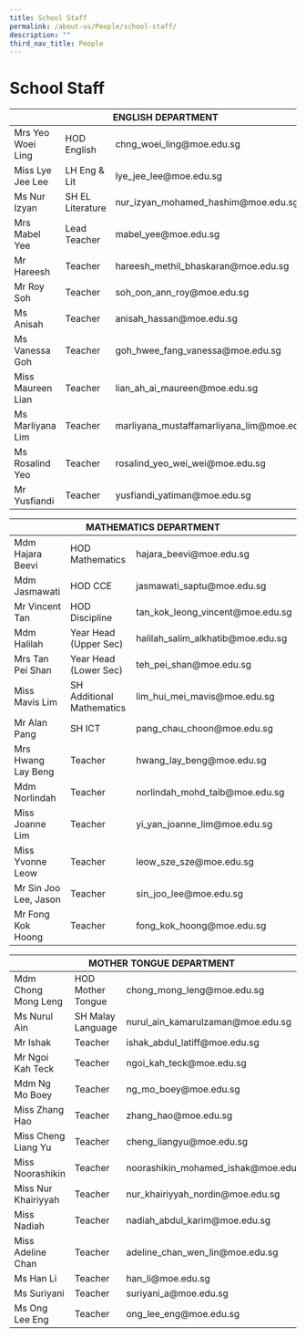 ```yaml
---
title: School Staff
permalink: /about-us/People/school-staff/
description: ""
third_nav_title: People
---
```

# School Staff
<table>
<thead>
  <tr>
    <th colspan="3">ENGLISH DEPARTMENT</th>
  </tr>
</thead>
<tbody>
  <tr>
    <td>Mrs Yeo Woei Ling</td>
    <td>HOD English</td>
    <td>chng_woei_ling@moe.edu.sg</td>
  </tr>
  <tr>
    <td>Miss Lye Jee Lee</td>
    <td>LH Eng &amp; Lit</td>
    <td>lye_jee_lee@moe.edu.sg</td>
  </tr>
  <tr>
    <td>Ms Nur Izyan</td>
    <td>SH EL Literature</td>
    <td>nur_izyan_mohamed_hashim@moe.edu.sg</td>
  </tr>
  <tr>
    <td>Mrs Mabel Yee</td>
    <td>Lead Teacher</td>
    <td>mabel_yee@moe.edu.sg</td>
  </tr>
  <tr>
    <td>Mr Hareesh</td>
    <td>Teacher</td>
    <td>hareesh_methil_bhaskaran@moe.edu.sg</td>
  </tr>
  <tr>
    <td>Mr Roy Soh</td>
    <td>Teacher</td>
    <td>soh_oon_ann_roy@moe.edu.sg</td>
  </tr>
  <tr>
    <td>Ms Anisah</td>
    <td>Teacher</td>
    <td>anisah_hassan@moe.edu.sg</td>
  </tr>
  <tr>
    <td>Ms Vanessa Goh</td>
    <td>Teacher</td>
    <td>goh_hwee_fang_vanessa@moe.edu.sg</td>
  </tr>
  <tr>
    <td>Miss Maureen Lian</td>
    <td>Teacher</td>
    <td>lian_ah_ai_maureen@moe.edu.sg</td>
  </tr>
  <tr>
    <td>Ms Marliyana Lim</td>
    <td>Teacher</td>
    <td>marliyana_mustaffamarliyana_lim@moe.edu.sg</td>
  </tr>
  <tr>
    <td>Ms Rosalind Yeo</td>
    <td>Teacher</td>
    <td>rosalind_yeo_wei_wei@moe.edu.sg</td>
  </tr>
  <tr>
    <td>Mr Yusfiandi</td>
    <td>Teacher</td>
    <td>yusfiandi_yatiman@moe.edu.sg</td>
  </tr>
</tbody>
</table>

<table>
<thead>
  <tr>
    <th colspan="3">MATHEMATICS DEPARTMENT</th>
  </tr>
</thead>
<tbody>
  <tr>
    <td>Mdm Hajara Beevi</td>
    <td>HOD Mathematics</td>
    <td>hajara_beevi@moe.edu.sg</td>
  </tr>
  <tr>
    <td>Mdm Jasmawati</td>
    <td>HOD CCE</td>
    <td>jasmawati_saptu@moe.edu.sg</td>
  </tr>
  <tr>
    <td>Mr Vincent Tan</td>
    <td>HOD Discipline</td>
    <td>tan_kok_leong_vincent@moe.edu.sg</td>
  </tr>
  <tr>
    <td>Mdm Halilah</td>
    <td>Year Head (Upper Sec)</td>
    <td>halilah_salim_alkhatib@moe.edu.sg</td>
  </tr>
  <tr>
    <td>Mrs Tan Pei Shan</td>
    <td>Year Head (Lower Sec)</td>
    <td>teh_pei_shan@moe.edu.sg</td>
  </tr>
  <tr>
    <td>Miss Mavis Lim</td>
    <td>SH Additional Mathematics</td>
    <td>lim_hui_mei_mavis@moe.edu.sg</td>
  </tr>
  <tr>
    <td>Mr Alan Pang</td>
    <td>SH ICT</td>
    <td>pang_chau_choon@moe.edu.sg</td>
  </tr>
  <tr>
    <td>Mrs Hwang Lay Beng</td>
    <td>Teacher</td>
    <td>hwang_lay_beng@moe.edu.sg</td>
  </tr>
  <tr>
    <td>Mdm Norlindah</td>
    <td>Teacher</td>
    <td>norlindah_mohd_taib@moe.edu.sg</td>
  </tr>
  <tr>
    <td>Miss Joanne Lim</td>
    <td>Teacher</td>
    <td>yi_yan_joanne_lim@moe.edu.sg</td>
  </tr>
  <tr>
    <td>Miss Yvonne Leow</td>
    <td>Teacher</td>
    <td>leow_sze_sze@moe.edu.sg</td>
  </tr>
  <tr>
    <td>Mr Sin Joo Lee, Jason</td>
    <td>Teacher</td>
    <td>sin_joo_lee@moe.edu.sg</td>
  </tr>
  <tr>
    <td>Mr Fong Kok Hoong</td>
    <td>Teacher</td>
    <td>fong_kok_hoong@moe.edu.sg</td>
  </tr>
</tbody>
</table>

<table>
<thead>
  <tr>
    <th colspan="3">MOTHER TONGUE DEPARTMENT</th>
  </tr>
</thead>
<tbody>
  <tr>
    <td>Mdm Chong Mong Leng</td>
    <td>HOD Mother Tongue</td>
    <td>chong_mong_leng@moe.edu.sg</td>
  </tr>
  <tr>
    <td>Ms Nurul Ain</td>
    <td>SH Malay Language</td>
    <td>nurul_ain_kamarulzaman@moe.edu.sg</td>
  </tr>
  <tr>
    <td>Mr Ishak</td>
    <td>Teacher</td>
    <td>ishak_abdul_latiff@moe.edu.sg</td>
  </tr>
  <tr>
    <td>Mr Ngoi Kah Teck</td>
    <td>Teacher</td>
    <td>ngoi_kah_teck@moe.edu.sg</td>
  </tr>
  <tr>
    <td>Mdm Ng Mo Boey</td>
    <td>Teacher</td>
    <td>ng_mo_boey@moe.edu.sg</td>
  </tr>
  <tr>
    <td>Miss Zhang Hao</td>
    <td>Teacher</td>
    <td>zhang_hao@moe.edu.sg</td>
  </tr>
  <tr>
    <td>Miss Cheng Liang Yu</td>
    <td>Teacher</td>
    <td>cheng_liangyu@moe.edu.sg</td>
  </tr>
  <tr>
    <td>Miss Noorashikin</td>
    <td>Teacher</td>
    <td>noorashikin_mohamed_ishak@moe.edu.sg</td>
  </tr>
  <tr>
    <td>Miss Nur Khairiyyah</td>
    <td>Teacher</td>
    <td>nur_khairiyyah_nordin@moe.edu.sg</td>
  </tr>
  <tr>
    <td>Miss Nadiah</td>
    <td>Teacher</td>
    <td>nadiah_abdul_karim@moe.edu.sg</td>
  </tr>
  <tr>
    <td>Miss Adeline Chan</td>
    <td>Teacher</td>
    <td>adeline_chan_wen_lin@moe.edu.sg</td>
  </tr>
  <tr>
    <td>Ms Han Li</td>
    <td>Teacher</td>
    <td>han_li@moe.edu.sg</td>
  </tr>
  <tr>
    <td>Ms Suriyani</td>
    <td>Teacher</td>
    <td>suriyani_a@moe.edu.sg</td>
  </tr>
  <tr>
    <td>Ms Ong Lee Eng</td>
    <td>Teacher</td>
    <td>ong_lee_eng@moe.edu.sg</td>
  </tr>
</tbody>
</table>